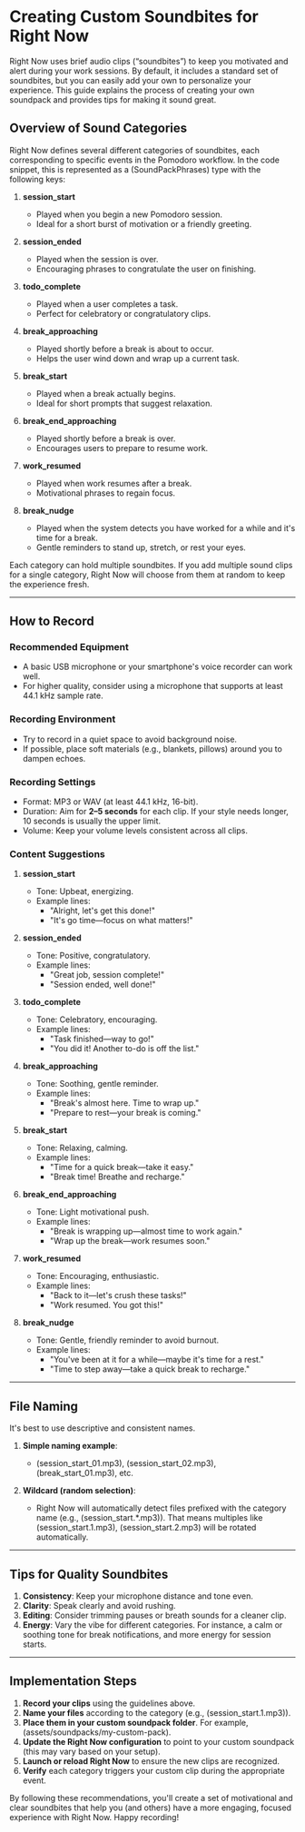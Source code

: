 # Creating Custom Soundbites for Right Now

Right Now uses brief audio clips (“soundbites”) to keep you motivated and alert during your work sessions. By default, it includes a standard set of soundbites, but you can easily add your own to personalize your experience. This guide explains the process of creating your own soundpack and provides tips for making it sound great.

## Overview of Sound Categories

Right Now defines several different categories of soundbites, each corresponding to specific events in the Pomodoro workflow. In the code snippet, this is represented as a \(SoundPackPhrases\) type with the following keys:

1. **session_start**  
   - Played when you begin a new Pomodoro session.  
   - Ideal for a short burst of motivation or a friendly greeting.

2. **session_ended**  
   - Played when the session is over.  
   - Encouraging phrases to congratulate the user on finishing.

3. **todo_complete**  
   - Played when a user completes a task.  
   - Perfect for celebratory or congratulatory clips.

4. **break_approaching**  
   - Played shortly before a break is about to occur.  
   - Helps the user wind down and wrap up a current task.

5. **break_start**  
   - Played when a break actually begins.  
   - Ideal for short prompts that suggest relaxation.

6. **break_end_approaching**  
   - Played shortly before a break is over.  
   - Encourages users to prepare to resume work.

7. **work_resumed**  
   - Played when work resumes after a break.  
   - Motivational phrases to regain focus.

8. **break_nudge**  
   - Played when the system detects you have worked for a while and it's time for a break.  
   - Gentle reminders to stand up, stretch, or rest your eyes.

Each category can hold multiple soundbites. If you add multiple sound clips for a single category, Right Now will choose from them at random to keep the experience fresh.

---

## How to Record

### Recommended Equipment
- A basic USB microphone or your smartphone's voice recorder can work well.
- For higher quality, consider using a microphone that supports at least 44.1 kHz sample rate.

### Recording Environment
- Try to record in a quiet space to avoid background noise.
- If possible, place soft materials (e.g., blankets, pillows) around you to dampen echoes.

### Recording Settings
- Format: MP3 or WAV (at least 44.1 kHz, 16-bit).  
- Duration: Aim for **2–5 seconds** for each clip. If your style needs longer, 10 seconds is usually the upper limit.  
- Volume: Keep your volume levels consistent across all clips.

### Content Suggestions

1. **session_start**  
   - Tone: Upbeat, energizing.  
   - Example lines:  
     - "Alright, let's get this done!"  
     - "It's go time—focus on what matters!"

2. **session_ended**  
   - Tone: Positive, congratulatory.  
   - Example lines:  
     - "Great job, session complete!"  
     - "Session ended, well done!"

3. **todo_complete**  
   - Tone: Celebratory, encouraging.  
   - Example lines:  
     - "Task finished—way to go!"  
     - "You did it! Another to-do is off the list."

4. **break_approaching**  
   - Tone: Soothing, gentle reminder.  
   - Example lines:  
     - "Break's almost here. Time to wrap up."  
     - "Prepare to rest—your break is coming."

5. **break_start**  
   - Tone: Relaxing, calming.  
   - Example lines:  
     - "Time for a quick break—take it easy."  
     - "Break time! Breathe and recharge."

6. **break_end_approaching**  
   - Tone: Light motivational push.  
   - Example lines:  
     - "Break is wrapping up—almost time to work again."  
     - "Wrap up the break—work resumes soon."

7. **work_resumed**  
   - Tone: Encouraging, enthusiastic.  
   - Example lines:  
     - "Back to it—let's crush these tasks!"  
     - "Work resumed. You got this!"

8. **break_nudge**  
   - Tone: Gentle, friendly reminder to avoid burnout.  
   - Example lines:  
     - "You've been at it for a while—maybe it's time for a rest."  
     - "Time to step away—take a quick break to recharge."

---

## File Naming

It's best to use descriptive and consistent names.

1. **Simple naming example**:  
   - \(session_start_01.mp3\), \(session_start_02.mp3\), \(break_start_01.mp3\), etc.

2. **Wildcard (random selection)**:  
   - Right Now will automatically detect files prefixed with the category name (e.g., \(session_start.*.mp3\)). That means multiples like \(session_start.1.mp3\), \(session_start.2.mp3\) will be rotated automatically.

---

## Tips for Quality Soundbites

1. **Consistency**: Keep your microphone distance and tone even.  
2. **Clarity**: Speak clearly and avoid rushing.  
3. **Editing**: Consider trimming pauses or breath sounds for a cleaner clip.  
4. **Energy**: Vary the vibe for different categories. For instance, a calm or soothing tone for break notifications, and more energy for session starts.

---

## Implementation Steps

1. **Record your clips** using the guidelines above.  
2. **Name your files** according to the category (e.g., \(session_start.1.mp3\)).  
3. **Place them in your custom soundpack folder**. For example, \(assets/soundpacks/my-custom-pack\).  
4. **Update the Right Now configuration** to point to your custom soundpack (this may vary based on your setup).  
5. **Launch or reload Right Now** to ensure the new clips are recognized.  
6. **Verify** each category triggers your custom clip during the appropriate event.

By following these recommendations, you'll create a set of motivational and clear soundbites that help you (and others) have a more engaging, focused experience with Right Now. Happy recording! 